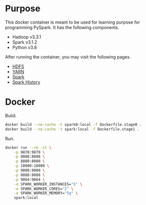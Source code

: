 # Purpose

This docker container is meant to be used for learning purpose for programming PySpark. It has the following components.

* Hadoop v3.3.1
* Spark v3.1.2
* Python v3.8

After running the container, you may visit the following pages.

* [HDFS](http://localhost:9870)
* [YARN](http://localhost:8088)
* [Spark](http://localhost:8080)
* [Spark History](http://localhost:18080)

# Docker

Build.

```bash
docker build --no-cache -t spark0:local -f Dockerfile.stage0 .
docker build --no-cache -t spark:local -f Dockerfile.stage1 .
```

Run.

```bash
docker run --rm -it \
    -p 9870:9870 \
    -p 8088:8088 \
    -p 8080:8080 \
    -p 18080:18080 \
    -p 9000:9000 \
    -p 8888:8888 \
    -p 9864:9864 \
    -e SPARK_WORKER_INSTANCES="5" \
    -e SPARK_WORKER_CORES="2" \
    -e SPARK_WORKER_MEMORY="5g" \
    spark:local
```